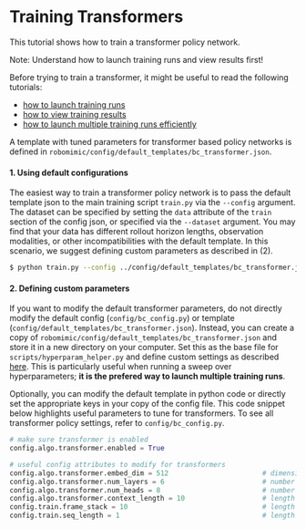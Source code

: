 # Training Transformers

This tutorial shows how to train a transformer policy network.

<div class="admonition note">
<p class="admonition-title">Note: Understand how to launch training runs and view results first!</p>

Before trying to train a transformer, it might be useful to read the following tutorials:
- [how to launch training runs](./configs.html)
- [how to view training results](./viewing_results.html)
- [how to launch multiple training runs efficiently](./hyperparam_scan.html) 

</div>

A template with tuned parameters for transformer based policy networks is defined in `robomimic/config/default_templates/bc_transformer.json`.

#### 1. Using default configurations

The easiest way to train a transformer policy network is to pass the default template json to the main training script `train.py` via the `--config` argument. The dataset can be specified by setting the `data` attribute of the `train` section of the config json, or specified via the `--dataset` argument.  You may find that your data has different rollout horizon lengths, observation modalities, or other incompatibilities with the default template.  In this scenario, we suggest defining custom parameters as described in (2).

```sh
$ python train.py --config ../config/default_templates/bc_transformer.json --dataset /path/to/dataset.hdf5
```

#### 2. Defining custom parameters

If you want to modify the default transformer parameters, do not directly modify the default config (`config/bc_config.py`) or template (`config/default_templates/bc_transformer.json`).  Instead, you can create a copy of `robomimic/config/default_templates/bc_transformer.json` and store it in a new directory on your computer.  Set this as the base file for `scripts/hyperparam_helper.py` and define custom settings as described [here](./hyperparam_scan.html).  This is particularly useful when running a sweep over hyperparameters; **it is the prefered way to launch multiple training runs**. 

Optionally, you can modify the default template in python code or directly set the appropriate keys in your copy of the config file.  This code snippet below highlights useful parameters to tune for transformers.  To see all transformer policy settings, refer to `config/bc_config.py`.

```python
# make sure transformer is enabled
config.algo.transformer.enabled = True

# useful config attributes to modify for transformers
config.algo.transformer.embed_dim = 512                       # dimension for embeddings used by transformer
config.algo.transformer.num_layers = 6                        # number of transformer blocks to stack
config.algo.transformer.num_heads = 8                         # number of attention heads for each transformer block (should divide embed_dim evenly)
config.algo.transformer.context_length = 10                   # length of (s, a) sub-seqeunces to feed to transformer
config.train.frame_stack = 10                                 # length of sub-sequence to observe: (s_{t-1}, a_{t-1}), (s_{t-2}, a_{t-2}), ..., (s_{t-9}, a_{t-9})
config.train.seq_length = 1                                   # length of sub-seqeunce to predict: (s_{t}, a_{t})
```

